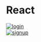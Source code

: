 # React
<a href="https://ibb.co/GMTrqW2"><img src="https://i.ibb.co/hdfTSBW/login.png" alt="login" border="0"></a>
<br/>
<a href="https://ibb.co/J2JBWnG"><img src="https://i.ibb.co/y5jfm0Z/signup.png" alt="signup" border="0"></a>
<br/>

